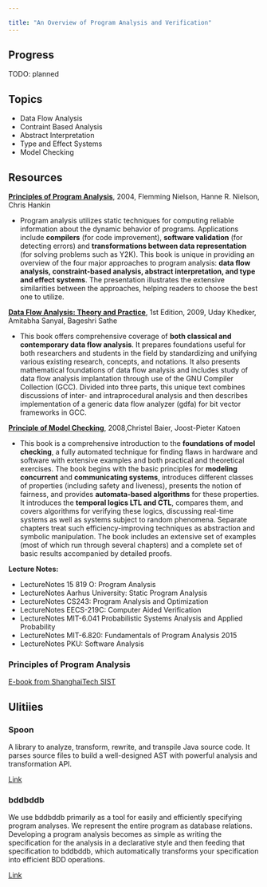 ```yaml
---

title: "An Overview of Program Analysis and Verification"
---
```



## Progress

TODO: planned

## Topics

* Data Flow Analysis
* Contraint Based Analysis
* Abstract Interpretation
* Type and Effect Systems
* Model Checking

## Resources

[**Principles of Program Analysis**](https://www.amazon.com/Principles-Program-Analysis-Flemming-Nielson/dp/3540654100/ref=sr_1_1?keywords=principles+of+program+analysis&qid=1555162621&s=books&sr=1-1), 2004, Flemming Nielson, Hanne R. Nielson, Chris Hankin

- Program analysis utilizes static techniques for computing reliable information about the dynamic behavior of programs. Applications include **compilers** (for code improvement), **software validation** (for detecting errors) and **transformations between data representation** (for solving problems such as Y2K). This book is unique in providing an overview of the four major approaches to program analysis: **data flow analysis, constraint-based analysis, abstract interpretation, and type and effect systems**. The presentation illustrates the extensive similarities between the approaches, helping readers to choose the best one to utilize.

[**Data Flow Analysis: Theory and Practice**](https://www.amazon.com/Data-Flow-Analysis-Theory-Practice/dp/0849328802/ref=sr_1_1?keywords=Data+Flow+Analysis&qid=1555162779&s=books&sr=1-1), 1st Edition, 2009, Uday Khedker, Amitabha Sanyal, Bageshri Sathe

- This book offers comprehensive coverage of **both classical and contemporary data flow analysis**. It prepares foundations useful for both researchers and students in the field by standardizing and unifying various existing research, concepts, and notations. It also presents mathematical foundations of data flow analysis and includes study of data flow analysis implantation through use of the GNU Compiler Collection (GCC). Divided into three parts, this unique text combines discussions of inter- and intraprocedural analysis and then describes implementation of a generic data flow analyzer (gdfa) for bit vector frameworks in GCC.

[**Principle of Model Checking**](https://www.amazon.com/Principles-Model-Checking-MIT-Press/dp/026202649X/ref=sr_1_1?keywords=Principle+of+Model+Checking&qid=1555162555&s=books&sr=1-1), 2008,Christel Baier, Joost-Pieter Katoen

- This book is a comprehensive introduction to the **foundations of model checking**, a fully automated technique for finding flaws in hardware and software with extensive examples and both practical and theoretical exercises. The book begins with the basic principles for **modeling concurrent** and **communicating systems**, introduces different classes of properties (including safety and liveness), presents the notion of fairness, and provides **automata-based algorithms** for these properties. It introduces the **temporal logics LTL and CTL**, compares them, and covers algorithms for verifying these logics, discussing real-time systems as well as systems subject to random phenomena. Separate chapters treat such efficiency-improving techniques as abstraction and symbolic manipulation. The book includes an extensive set of examples (most of which run through several chapters) and a complete set of basic results accompanied by detailed proofs.

**Lecture Notes:**
* LectureNotes 15 819 O: Program Analysis
* LectureNotes Aarhus University: Static Program Analysis
* LectureNotes CS243: Program Analysis and Optimization
* LectureNotes EECS-219C: Computer Aided Verification
* LectureNotes MIT-6.041 Probabilistic Systems Analysis and Applied Probability
* LectureNotes MIT-6.820: Fundamentals of Program Analysis 2015
* LectureNotes PKU: Software Analysis

### Principles of Program Analysis

[E-book from ShanghaiTech SIST](sist.shanghaitech.edu.cn/faculty/songfu/cav/PPA.pdf)

## Ulitiies

### Spoon 
A library to analyze, transform, rewrite, and transpile Java source code. It parses source files to build a well-designed AST with powerful analysis and transformation API.

[Link](https://github.com/INRIA/spoon)

### bddbddb

We use bddbddb primarily as a tool for easily and efficiently specifying program analyses. We represent the entire program as database relations. Developing a program analysis becomes as simple as writing the specification for the analysis in a declarative style and then feeding that specification to bddbddb, which automatically transforms your specification into efficient BDD operations.

[Link](http://bddbddb.sourceforge.net/)

